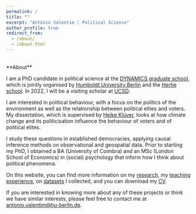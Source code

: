 ```yaml
---
permalink: /
title: ""
excerpt: "António Valentim | Political Science"
author_profile: true
redirect_from: 
  - /about/
  - /about.html
---
```

<br>
**About**  
  
I am a PhD candidate in political science at the [DYNAMICS graduate school](https://www.sowi.hu-berlin.de/en/dynamics/about), which is jointly organised by [Humboldt University Berlin](https://www.hu-berlin.de/en) and the [Hertie school](https://www.hertie-school.org/en/). In 2022, I will be a visiting scholar at [UCSD](https://ucsd.edu/).

I am interested in political behaviour, with a focus on the politics of the environment as well as the relationship between political elites and voters. My dissertation, which is supervised by [Heike Klüver](http://www.heike-kluever.com/), looks at how climate change and its politicisation influence the behaviour of voters and of political elites.

<!-- how both voters and political elites react to climate change and the politicisation of the environment, as well as the consequences of environmental policy. --> 

I study these questions in established democracies, applying causal inference methods on observational and geospatial data. Prior to starting my PhD, I obtained a BA (University of Coimbra) and an MSc (London School of Economics) in (social) psychology that inform how I think about political phenomena.


On this website, you can find more information on my [research](http://antoniovalentim.github.io/research/), my [teaching experience](http://antoniovalentim.github.io/teaching/), on [datasets](http://antoniovalentim.github.io/data/) I collected, and you can download my [CV](/files/AValentim_CV.pdf).

If you are interested in knowing more about any of these projects or think we have similar interests, please feel free to contact me at [antonio.valentim@hu-berlin.de](mailto:antonio.valentim@hu-berlin.de).

